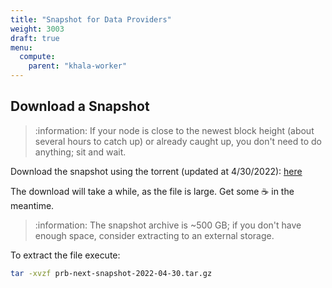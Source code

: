 ```yaml
---
title: "Snapshot for Data Providers"
weight: 3003
draft: true
menu:
  compute:
    parent: "khala-worker"
---
```


## Download a Snapshot

> :information: If your node is close to the newest block height (about several hours to catch up) or already caught up, you don't need to do anything; sit and wait.

Download the snapshot using the torrent (updated at 4/30/2022): [here](/files/prb-next-snapshot-2022-04-30.tar.gz.torrent)

The download will take a while, as the file is large. Get some :coffee: in the meantime.

> :information: The snapshot archive is ~500 GB; if you don't have enough space, consider extracting to an external storage.

To extract the file execute:

```bash
tar -xvzf prb-next-snapshot-2022-04-30.tar.gz
```

